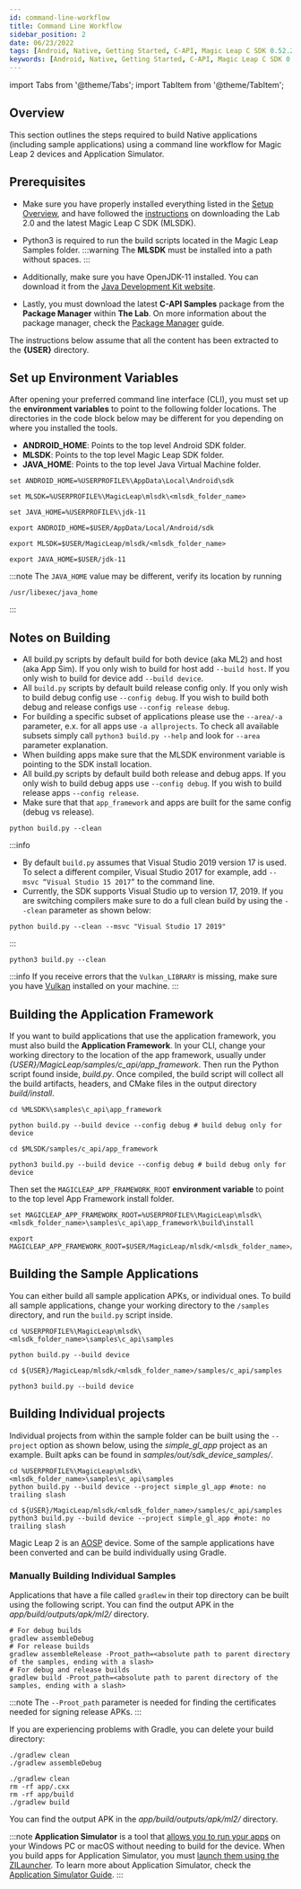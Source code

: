```yaml
---
id: command-line-workflow
title: Command Line Workflow
sidebar_position: 2
date: 06/23/2022
tags: [Android, Native, Getting Started, C-API, Magic Leap C SDK 0.52.2, Command Line]
keywords: [Android, Native, Getting Started, C-API, Magic Leap C SDK 0.52.2, Command Line]
---
```


import Tabs from '@theme/Tabs';
import TabItem from '@theme/TabItem';

## Overview

This section outlines the steps required to build Native applications (including sample applications) using a command line workflow for Magic Leap 2 devices and Application Simulator.

## Prerequisites

- Make sure you have properly installed everything listed in the [Setup Overview](/versioned_docs/version-22-Feb-2023/guides/native/getting-started/native-setup-overview.md), and have followed the [instructions](/versioned_docs/version-22-Feb-2023/guides/getting-started/install-the-tools.md) on downloading the Lab 2.0 and the latest Magic Leap C SDK (MLSDK).
- Python3 is required to run the build scripts located in the Magic Leap Samples folder.
:::warning
The **MLSDK** must be installed into a path without spaces.
:::

- Additionally, make sure you have OpenJDK-11 installed. You can download it from the [Java Development Kit website](https://jdk.java.net/java-se-ri/11).
- Lastly, you must download the latest **C-API Samples** package from the **Package Manager** within **The Lab**. On more information about the package manager, check the [Package Manager](/versioned_docs/version-22-Feb-2023/guides/developer-tools/ml-hub/ml-hub-package-manager.md) guide.

The instructions below assume that all the content has been extracted to the **{USER}** directory.

## Set up Environment Variables

After opening your preferred command line interface (CLI), you must set up the **environment variables** to point to the following folder locations. The directories in the code block below may be different for you depending on where you installed the tools.

- **ANDROID_HOME**: Points to the top level Android SDK folder.
- **MLSDK**: Points to the top level Magic Leap SDK folder.
- **JAVA_HOME**: Points to the top level Java Virtual Machine folder.

<Tabs groupId="operating-systems">
  <TabItem value="win" label="Windows">

```shell
set ANDROID_HOME=%USERPROFILE%\AppData\Local\Android\sdk

set MLSDK=%USERPROFILE%\MagicLeap\mlsdk\<mlsdk_folder_name>

set JAVA_HOME=%USERPROFILE%\jdk-11
```

  </TabItem>
 <TabItem value="mac" label="MacOS">

```shell
export ANDROID_HOME=$USER/AppData/Local/Android/sdk

export MLSDK=$USER/MagicLeap/mlsdk/<mlsdk_folder_name>

export JAVA_HOME=$USER/jdk-11
```

:::note
The `JAVA_HOME` value may be different, verify its location by running

```shell
/usr/libexec/java_home
```

:::

 </TabItem>
</Tabs>

## Notes on Building

- All build.py scripts by default build for both device (aka ML2) and host (aka App Sim). If you only wish to build for host add `--build host`. If you only wish to build for device add `--build device`.
- All `build.py` scripts by default build release config only. If you only wish to build debug config use `--config debug`. If you wish to build both debug and release configs use `--config release debug`.
- For building a specific subset of applications please use the `--area/-a` parameter, e.x. for all apps use `-a allprojects`. To check all available subsets simply call `python3 build.py --help` and look for `--area` parameter explanation.
- When building apps make sure that the MLSDK environment variable is pointing to the SDK install location.
- All build.py scripts by default build both release and debug apps. If you only wish to build debug apps use `--config debug`. If you wish to build release apps `--config release`.
- Make sure that that `app_framework` and apps are built for the same config (debug vs release).


<Tabs groupId="operating-systems">
  <TabItem value="win" label="Windows">

```shell
python build.py --clean 
```

:::info 

- By default `build.py` assumes that Visual Studio 2019 version 17 is used. To select a different compiler, Visual Studio 2017 for example, add `--msvc “Visual Studio 15 2017”` to the command line.
- Currently, the SDK supports Visual Studio up to version 17, 2019. If you are switching compilers make sure to do a full clean build by using the `--clean` parameter as shown below:

```shell
python build.py --clean --msvc "Visual Studio 17 2019"
```

:::

  </TabItem>
 <TabItem value="mac" label="MacOS">

```shell
python3 build.py --clean
```

 </TabItem>
</Tabs>

:::info
If you receive errors that the `Vulkan_LIBRARY` is missing, make sure you have [Vulkan](https://www.lunarg.com/vulkan-sdk/) installed on your machine.
:::

## Building the Application Framework

If you want to build applications that use the application framework, you must also build the **Application Framework**. In your CLI, change your working directory to the location of the app framework, usually under *{USER}/MagicLeap/samples/c_api/app_framework*. Then run the Python script found inside, *build.py*. Once compiled, the build script will collect all the build artifacts, headers, and CMake files in the output directory *build/install*.

<Tabs groupId="operating-systems">
  <TabItem value="win" label="Windows">

```shell
cd %MLSDK%\samples\c_api\app_framework

python build.py --build device --config debug # build debug only for device
```

  </TabItem>
 <TabItem value="mac" label="MacOS">

```shell
cd $MLSDK/samples/c_api/app_framework

python3 build.py --build device --config debug # build debug only for device
```

 </TabItem>
</Tabs>

Then set the `MAGICLEAP_APP_FRAMEWORK_ROOT` **environment variable** to point to the top level App Framework install folder.

<Tabs groupId="operating-systems">
  <TabItem value="win" label="Windows">

```shell
set MAGICLEAP_APP_FRAMEWORK_ROOT=%USERPROFILE%\MagicLeap\mlsdk\<mlsdk_folder_name>\samples\c_api\app_framework\build\install
```

  </TabItem>
 <TabItem value="mac" label="MacOS">

```shell
export MAGICLEAP_APP_FRAMEWORK_ROOT=$USER/MagicLeap/mlsdk/<mlsdk_folder_name>/samples/c_api/app_framework/build/install
```

 </TabItem>
</Tabs>

## Building the Sample Applications

You can either build all sample application APKs, or individual ones. To build all sample applications, change your working directory to the `/samples` directory, and run the `build.py` script inside.

<Tabs groupId="operating-systems">
  <TabItem value="win" label="Windows">

```shell
cd %USERPROFILE%\MagicLeap\mlsdk\<mlsdk_folder_name>\samples\c_api\samples

python build.py --build device
```

  </TabItem>
 <TabItem value="mac" label="MacOS">

```shell
cd ${USER}/MagicLeap/mlsdk/<mlsdk_folder_name>/samples/c_api/samples

python3 build.py --build device
```

 </TabItem>
</Tabs>

## Building Individual projects

Individual projects from within the sample folder can be built using the `--project` option as shown below, using the *simple_gl_app* project as an example. Built apks can be found in *samples/out/sdk_device_samples/*.

<Tabs groupId="operating-systems">
  <TabItem value="win" label="Windows">

```shell
cd %USERPROFILE%\MagicLeap\mlsdk\<mlsdk_folder_name>\samples\c_api\samples
python build.py --build device --project simple_gl_app #note: no trailing slash
```

  </TabItem>
 <TabItem value="mac" label="MacOS">

```shell
cd ${USER}/MagicLeap/mlsdk/<mlsdk_folder_name>/samples/c_api/samples
python3 build.py --build device --project simple_gl_app #note: no trailing slash
```

 </TabItem>
</Tabs>

Magic Leap 2 is an [AOSP](https://source.android.com/) device. Some of the sample applications have been converted and can be build individually using Gradle.

### Manually Building Individual Samples

Applications that have a file called `gradlew` in their top directory can be built using the following script. You can find the output APK in the *app/build/outputs/apk/ml2/* directory.

```shell
# For debug builds
gradlew assembleDebug
# For release builds
gradlew assembleRelease -Proot_path=<absolute path to parent directory of the samples, ending with a slash>
# For debug and release builds
gradlew build -Proot_path=<absolute path to parent directory of the samples, ending with a slash>
```

:::note
The `--Proot_path` parameter is needed for finding the certificates needed for signing release APKs.
:::

If you are experiencing problems with Gradle, you can delete your build directory:

<Tabs groupId="operating-systems">
  <TabItem value="win" label="Windows">

```shell
./gradlew clean
./gradlew assembleDebug
```

  </TabItem>
 <TabItem value="mac" label="MacOS">

```shell
./gradlew clean
rm -rf app/.cxx
rm -rf app/build
./gradlew build
```

 </TabItem>
</Tabs>

You can find the output APK in the *app/build/outputs/apk/ml2/* directory.

:::note
**Application Simulator** is a tool that [allows you to run your apps](/versioned_docs/version-22-Feb-2023/guides/developer-tools/app-sim/using-app-sim#overview) on your Windows PC or macOS without needing to build for the device. When you build apps for Application Simulator, you must [launch them using the ZILauncher](/versioned_docs/version-22-Feb-2023/guides/developer-tools/app-sim/using-app-sim#launching-c-api-apps). To learn more about Application Simulator, check the [Application Simulator Guide](/versioned_docs/version-22-Feb-2023/guides/developer-tools/app-sim/app-simulator.md).
:::

